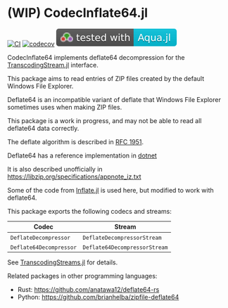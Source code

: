 # (WIP) CodecInflate64.jl

[![CI](https://github.com/nhz2/CodecInflate64.jl/actions/workflows/CI.yml/badge.svg)](https://github.com/nhz2/CodecInflate64.jl/actions/workflows/CI.yml)
[![codecov](https://codecov.io/gh/nhz2/CodecInflate64.jl/branch/main/graph/badge.svg?token=K3J0T9BZ42)](https://codecov.io/gh/nhz2/CodecInflate64.jl)
[![Aqua QA](https://raw.githubusercontent.com/JuliaTesting/Aqua.jl/master/badge.svg)](https://github.com/JuliaTesting/Aqua.jl)

CodecInflate64 implements deflate64 decompression for the [TranscodingStream.jl](https://github.com/JuliaIO/TranscodingStreams.jl) interface.

This package aims to read entries of ZIP files created by the default Windows File Explorer.

Deflate64 is an incompatible variant of deflate that Windows File Explorer sometimes uses when making ZIP files.

This package is a work in progress, and may not be able to read all deflate64 data correctly.

The deflate algorithm is described in [RFC 1951](https://www.ietf.org/rfc/rfc1951.txt).

Deflate64 has a reference implementation in [dotnet](https://github.com/dotnet/runtime/tree/e5efd8010e19593298dc2c3ee15106d5aec5a924/src/libraries/System.IO.Compression/src/System/IO/Compression/DeflateManaged)

It is also described unofficially in https://libzip.org/specifications/appnote_iz.txt

Some of the code from [Inflate.jl](https://github.com/GunnarFarneback/Inflate.jl) is used here, but modified to work with deflate64.

This package exports the following codecs and streams:

| Codec                   | Stream                        |
| ----------------------- | ----------------------------- |
| `DeflateDecompressor`   | `DeflateDecompressorStream`   |
| `Deflate64Decompressor` | `Deflate64DecompressorStream` |

See [TranscodingStreams.jl](https://github.com/bicycle1885/TranscodingStreams.jl) for details.

Related packages in other programming languages:
- Rust: https://github.com/anatawa12/deflate64-rs
- Python: https://github.com/brianhelba/zipfile-deflate64
